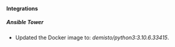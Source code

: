 #### Integrations
##### Ansible Tower
- Updated the Docker image to: *demisto/python3:3.10.6.33415*.
